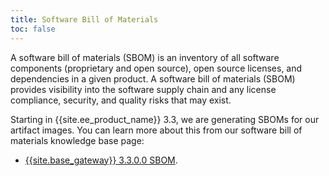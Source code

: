 ```yaml
---
title: Software Bill of Materials
toc: false
---
```


A software bill of materials (SBOM) is an inventory of all software components (proprietary and open source), open source licenses, and dependencies in a given product. A software bill of materials (SBOM) provides visibility into the software supply chain and any license compliance, security, and quality risks that may exist.

Starting in {{site.ee_product_name}} 3.3, we are generating SBOMs for our artifact images.
You can learn more about this from our software bill of materials knowledge base page:
* [{{site.base_gateway}} 3.3.0.0 SBOM](https://support.konghq.com/support/s/article/SBOM-Artifacts-for-Kong-Gateway-3-3-0-0).
